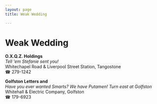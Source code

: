 ```yaml
---
layout: page 
title: Weak Wedding

---
```



# Weak Wedding


 **O.X.Q.Z. Holdings**  
_Tell 'em Stefanie sent you!_  
Whitechapel Road & Liverpool Street Station, Tangostone  
☎ 279-1242

**Golfston Letters and**  
_Have you ever wanted Smarts? We have Putamen! 
Turn east at Golfston_  
Whitehall & Electric Company, Golfston  
☎ 179-6923

